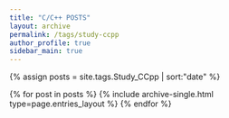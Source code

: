```yaml
---
title: "C/C++ POSTS"
layout: archive
permalink: /tags/study-ccpp
author_profile: true
sidebar_main: true
---
```


{% assign posts = site.tags.Study_CCpp | sort:"date" %}

{% for post in posts %}
  {% include archive-single.html type=page.entries_layout %}
{% endfor %}
